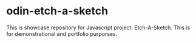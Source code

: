 # odin-etch-a-sketch
 This is showcase repository for  Javascript project: Etch-A-Sketch. This is for demonstrational and portfolio purporses.

